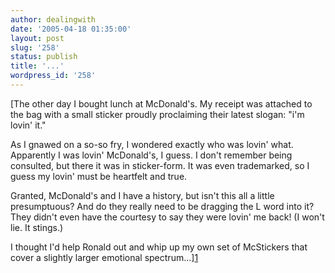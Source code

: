 ```yaml
---
author: dealingwith
date: '2005-04-18 01:35:00'
layout: post
slug: '258'
status: publish
title: '...'
wordpress_id: '258'
---
```


[The other day I bought lunch at McDonald's. My receipt was attached to the
bag with a small sticker proudly proclaiming their latest slogan: "i'm lovin'
it."

As I gnawed on a so-so fry, I wondered exactly who was lovin' what. Apparently
I was lovin' McDonald's, I guess. I don't remember being consulted, but there
it was in sticker-form. It was even trademarked, so I guess my lovin' must be
heartfelt and true.

Granted, McDonald's and I have a history, but isn't this all a little
presumptuous? And do they really need to be dragging the L word into it? They
didn't even have the courtesy to say they were lovin' me back! (I won't lie.
It stings.)

I thought I'd help Ronald out and whip up my own set of McStickers that cover
a slightly larger emotional spectrum...][1]

   [1]: http://www.thesneeze.com/mt-archives/000357.php

